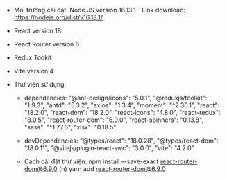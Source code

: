 - Môi trường cài đặt: Node.JS version 16.13.1 - Link download: https://nodejs.org/dist/v16.13.1/ 

- React version  18
- React Router version  6
- Redux Tookit
- Vite version 4

- Thư viện sử dụng: 

  + dependencies:
     "@ant-design/icons": "5.0.1", 
     "@reduxjs/toolkit": "1.9.3",
     "antd": "5.3.2",
     "axios": "1.3.4",
     "moment": "^2.30.1",
     "react": "18.2.0",
     "react-dom": "18.2.0",
     "react-icons": "4.8.0",
     "react-redux": "8.0.5",
     "react-router-dom": "6.9.0",
     "react-spinners": "0.13.8",
     "sass": "^1.77.6",
     "xlsx": "0.18.5"
    
  + devDependencies:
     "@types/react": "18.0.28",
     "@types/react-dom": "18.0.11",
     "@vitejs/plugin-react-swc": "3.0.0",
     "vite": "4.2.0"

  - Cách cài đặt thư viện:
    npm install --save-exact react-router-dom@6.9.0 (h) yarn add react-router-dom@6.9.0 

  
